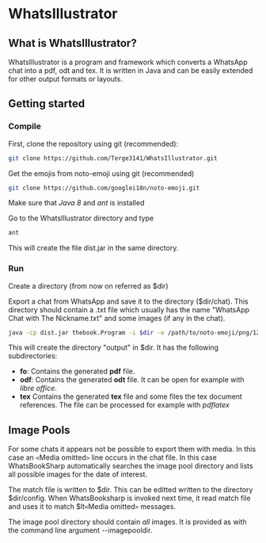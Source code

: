 # WhatsIllustrator

## What is WhatsIllustrator?
WhatsIllustrator is a program and framework which converts a WhatsApp chat into a pdf, odt and tex. It is written in Java and can be easily extended for other output formats or layouts.

## Getting started
### Compile
First, clone the repository using git (recommended):

```bash
git clone https://github.com/Terge3141/WhatsIllustrator.git
``` 

Get the emojis from noto-emoji using git (recommended)

```bash
git clone https://github.com/googlei18n/noto-emoji.git
``` 

Make sure that *Java 8* and *ant* is installed

Go to the WhatsIllustrator directory and type
```bash
ant
```
This will create the file dist.jar in the same directory.

### Run
Create a directory (from now on referred as $dir)

Export a chat from WhatsApp and save it to the directory ($dir/chat). This directory should contain a .txt file which usually has the name "WhatsApp Chat with The Nickname.txt" and some images (if any in the chat).

```bash
java -cp dist.jar thebook.Program -i $dir -e /path/to/noto-emoji/png/128
```

This will create the directory "output" in $dir. It has the following subdirectories:

* **fo**: Contains the generated **pdf** file.
* **odf**: Contains the generated **odt** file. It can be open for example with *libre office*.
* **tex** Contains the generated **tex** file and some files the tex document references. The file can be processed for example with *pdflatex*

## Image Pools
For some chats it appears not be possible to export them with media. In this case an `<`Media omitted`>` line occurs in the chat file. In this case WhatsBookSharp automatically searches the image pool directory and lists all possible images for the date of interest.

The match file is written to $dir. This can be editted written to the directory $dir/config. When WhatsBooksharp is invoked next time, it read match file and uses it to match $lt`<`Media omitted`>` messages.

The image pool directory should contain *all* images. It is provided as with the command line argument --imagepooldir.
